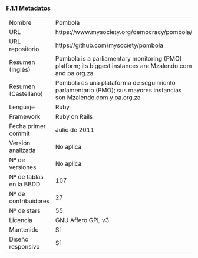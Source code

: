 ### F.1.1 Metadatos

<table>
  <tr>
    <td>Nombre</td>
    <td>Pombola</td>
  </tr>
  <tr>
    <td>URL</td>
    <td>https://www.mysociety.org/democracy/pombola/</td>
  </tr>
  <tr>
    <td>URL repositorio</td>
    <td>https://github.com/mysociety/pombola </td>
  </tr>
  <tr>
    <td>Resumen (Inglés)</td>
    <td>Pombola is a parliamentary monitoring (PMO) platform; its biggest instances are Mzalendo.com and pa.org.za</td>
  </tr>
  <tr>
    <td>Resumen (Castellano)</td>
    <td>Pombola es una plataforma de seguimiento parlamentario (PMO); sus mayores instancias son Mzalendo.com y pa.org.za</td>
  </tr>
  <tr>
    <td>Lenguaje</td>
    <td>Ruby </td>
  </tr>
  <tr>
    <td>Framework</td>
    <td>Ruby on Rails</td>
  </tr>
  <tr>
    <td>Fecha primer commit</td>
    <td>Julio de 2011</td>
  </tr>
  <tr>
    <td>Versión analizada</td>
    <td>No aplica</td>
  </tr>
  <tr>
    <td>Nº de versiones</td>
    <td>No aplica</td>
  </tr>
  <tr>
    <td>Nº de tablas en la BBDD</td>
    <td>107</td>
  </tr>
  <tr>
    <td>Nº de contribuidores</td>
    <td>27</td>
  </tr>
  <tr>
    <td>Nº de stars</td>
    <td>55</td>
  </tr>
  <tr>
    <td>Licencia</td>
    <td> GNU Affero GPL v3</td>
  </tr>
  <tr>
    <td>Mantenido</td>
    <td>Sí</td>
  </tr>
  <tr>
    <td>Diseño responsivo</td>
    <td>Sí</td>
  </tr>
</table>



